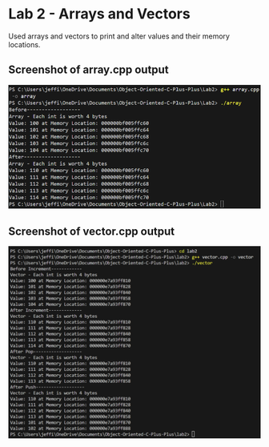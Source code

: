 # Lab 2 - Arrays and Vectors

Used arrays and vectors to print and alter values and their memory locations.

## Screenshot of array.cpp output

![alt text](images/arrayOuput.png)


## Screenshot of vector.cpp output

![alt text](images/vectorOutput.png)